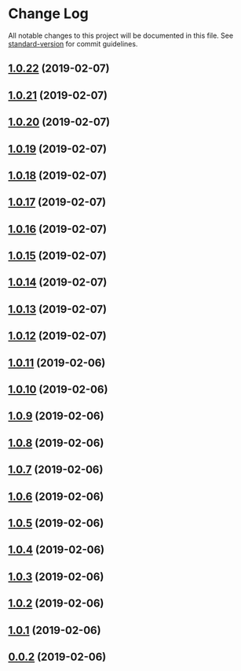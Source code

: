 # Change Log

All notable changes to this project will be documented in this file. See [standard-version](https://github.com/conventional-changelog/standard-version) for commit guidelines.

<a name="1.0.22"></a>
## [1.0.22](https://github.com/dreamerkumar/ng7lib-example/compare/v1.0.21...v1.0.22) (2019-02-07)



<a name="1.0.21"></a>
## [1.0.21](https://github.com/dreamerkumar/ng7lib-example/compare/v1.0.20...v1.0.21) (2019-02-07)



<a name="1.0.20"></a>
## [1.0.20](https://github.com/dreamerkumar/ng7lib-example/compare/v1.0.19...v1.0.20) (2019-02-07)



<a name="1.0.19"></a>
## [1.0.19](https://github.com/dreamerkumar/ng7lib-example/compare/v1.0.18...v1.0.19) (2019-02-07)



<a name="1.0.18"></a>
## [1.0.18](https://github.com/dreamerkumar/ng7lib-example/compare/v1.0.17...v1.0.18) (2019-02-07)



<a name="1.0.17"></a>
## [1.0.17](https://github.com/dreamerkumar/ng7lib-example/compare/v1.0.16...v1.0.17) (2019-02-07)



<a name="1.0.16"></a>
## [1.0.16](https://github.com/dreamerkumar/ng7lib-example/compare/v1.0.15...v1.0.16) (2019-02-07)



<a name="1.0.15"></a>
## [1.0.15](https://github.com/dreamerkumar/ng7lib-example/compare/v1.0.14...v1.0.15) (2019-02-07)



<a name="1.0.14"></a>
## [1.0.14](https://github.com/dreamerkumar/ng7lib-example/compare/v1.0.13...v1.0.14) (2019-02-07)



<a name="1.0.13"></a>
## [1.0.13](https://github.com/dreamerkumar/ng7lib-example/compare/v1.0.12...v1.0.13) (2019-02-07)



<a name="1.0.12"></a>
## [1.0.12](https://github.com/dreamerkumar/ng7lib-example/compare/v1.0.11...v1.0.12) (2019-02-07)



<a name="1.0.11"></a>
## [1.0.11](https://github.com/dreamerkumar/ng7lib-example/compare/v1.0.10...v1.0.11) (2019-02-06)



<a name="1.0.10"></a>
## [1.0.10](https://github.com/dreamerkumar/ng7lib-example/compare/v1.0.9...v1.0.10) (2019-02-06)



<a name="1.0.9"></a>
## [1.0.9](https://github.com/dreamerkumar/ng7lib-example/compare/v1.0.8...v1.0.9) (2019-02-06)



<a name="1.0.8"></a>
## [1.0.8](https://github.com/dreamerkumar/ng7lib-example/compare/v1.0.7...v1.0.8) (2019-02-06)



<a name="1.0.7"></a>
## [1.0.7](https://github.com/dreamerkumar/ng7lib-example/compare/v1.0.6...v1.0.7) (2019-02-06)



<a name="1.0.6"></a>
## [1.0.6](https://github.com/dreamerkumar/ng7lib-example/compare/v1.0.5...v1.0.6) (2019-02-06)



<a name="1.0.5"></a>
## [1.0.5](https://github.com/dreamerkumar/ng7lib-example/compare/v1.0.4...v1.0.5) (2019-02-06)



<a name="1.0.4"></a>
## [1.0.4](https://github.com/dreamerkumar/ng7lib-example/compare/v1.0.3...v1.0.4) (2019-02-06)



<a name="1.0.3"></a>
## [1.0.3](https://github.com/dreamerkumar/ng7lib-example/compare/v1.0.2...v1.0.3) (2019-02-06)



<a name="1.0.2"></a>
## [1.0.2](https://github.com/dreamerkumar/ng7lib-example/compare/v1.0.1...v1.0.2) (2019-02-06)



<a name="1.0.1"></a>
## [1.0.1](https://github.com/dreamerkumar/ng7lib-example/compare/v0.0.4...v1.0.1) (2019-02-06)



<a name="0.0.2"></a>
## [0.0.2](https://github.com/dreamerkumar/ng7lib-example/compare/v0.0.4...v0.0.2) (2019-02-06)
